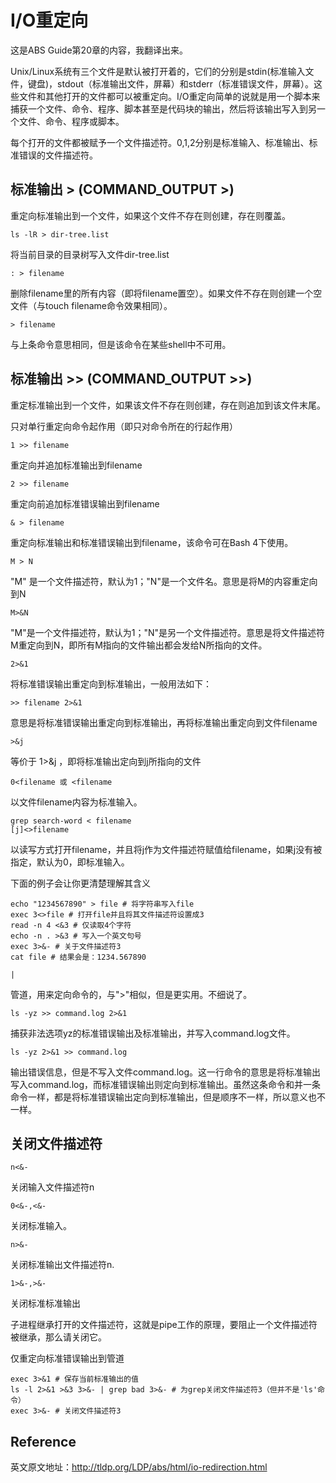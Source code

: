 # I/O重定向

这是ABS Guide第20章的内容，我翻译出来。

Unix/Linux系统有三个文件是默认被打开着的，它们的分别是stdin(标准输入文件，键盘)，stdout（标准输出文件，屏幕）和stderr（标准错误文件，屏幕）。这些文件和其他打开的文件都可以被重定向。I/O重定向简单的说就是用一个脚本来捕获一个文件、命令、程序、脚本甚至是代码块的输出，然后将该输出写入到另一个文件、命令、程序或脚本。

每个打开的文件都被赋予一个文件描述符。0,1,2分别是标准输入、标准输出、标准错误的文件描述符。

## 标准输出 > (COMMAND_OUTPUT >)

重定向标准输出到一个文件，如果这个文件不存在则创建，存在则覆盖。

```
ls -lR > dir-tree.list
```

将当前目录的目录树写入文件dir-tree.list

```
: > filename
```

删除filename里的所有内容（即将filename置空）。如果文件不存在则创建一个空文件（与touch filename命令效果相同）。

```
> filename
```

与上条命令意思相同，但是该命令在某些shell中不可用。

## 标准输出 >> (COMMAND_OUTPUT >>)

重定标准输出到一个文件，如果该文件不存在则创建，存在则追加到该文件末尾。

只对单行重定向命令起作用（即只对命令所在的行起作用）

```
1 >> filename
```

重定向并追加标准输出到filename

```
2 >> filename
```

重定向前追加标准错误输出到filename

```
& > filename
```

重定向标准输出和标准错误输出到filename，该命令可在Bash 4下使用。

```
M > N
```

"M" 是一个文件描述符，默认为1；"N"是一个文件名。意思是将M的内容重定向到N

```
M>&N
```

"M"是一个文件描述符，默认为1；"N"是另一个文件描述符。意思是将文件描述符M重定向到N，即所有M指向的文件输出都会发给N所指向的文件。

```
2>&1
```

将标准错误输出重定向到标准输出，一般用法如下：

```
>> filename 2>&1 
```

意思是将标准错误输出重定向到标准输出，再将标准输出重定向到文件filename

```
>&j
```

等价于 1>&j ，即将标准输出定向到j所指向的文件

```
0<filename 或 <filename
```

以文件filename内容为标准输入。

```
grep search-word < filename
[j]<>filename
```

以读写方式打开filename，并且将j作为文件描述符赋值给filename，如果j没有被指定，默认为0，即标准输入。

下面的例子会让你更清楚理解其含义

```
echo "1234567890" > file # 将字符串写入file
exec 3<>file # 打开file并且将其文件描述符设置成3
read -n 4 <&3 # 仅读取4个字符
echo -n . >&3 # 写入一个英文句号
exec 3>&- # 关于文件描述符3
cat file # 结果会是：1234.567890
```

```
|
```

管道，用来定向命令的，与">"相似，但是更实用。不细说了。

```
ls -yz >> command.log 2>&1
```

捕获非法选项yz的标准错误输出及标准输出，并写入command.log文件。

```
ls -yz 2>&1 >> command.log
```

输出错误信息，但是不写入文件command.log。这一行命令的意思是将标准输出写入command.log，而标准错误输出则定向到标准输出。虽然这条命令和并一条命令一样，都是将标准错误输出定向到标准输出，但是顺序不一样，所以意义也不一样。

## 关闭文件描述符

```
n<&-
```

关闭输入文件描述符n

```
0<&-,<&-
```

关闭标准输入。

```
n>&-
```

关闭标准输出文件描述符n.

```
1>&-,>&-
```

关闭标准标准输出

子进程继承打开的文件描述符，这就是pipe工作的原理，要阻止一个文件描述符被继承，那么请关闭它。

仅重定向标准错误输出到管道

```
exec 3>&1 # 保存当前标准输出的值
ls -l 2>&1 >&3 3>&- | grep bad 3>&- # 为grep关闭文件描述符3（但并不是'ls'命令）
exec 3>&- # 关闭文件描述符3
```

## Reference

英文原文地址：<http://tldp.org/LDP/abs/html/io-redirection.html>
